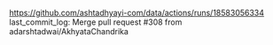 https://github.com/ashtadhyayi-com/data/actions/runs/18583056334
last_commit_log: Merge pull request #308 from adarshtadwai/AkhyataChandrika